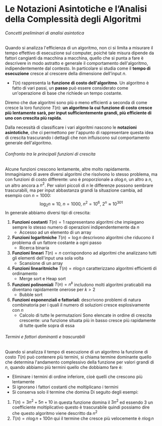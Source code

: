# Le Notazioni Asintotiche e l’Analisi della Complessità degli Algoritmi

###### Concetti preliminari di analisi asintotica
Quando si analizza l'efficienza di un algoritmo, non ci si limita a misurare il tempo effettivo di esecuzione sul computer, poiché tale misura dipende da fattori cangianti da macchina a macchina, quello che si punta a fare è descrivere in modo astratto e generale il comportamento dell'algoritmo, indipendentemente dal contesto. In particolare si studia come il **tempo di esecuzione** cresce al crescere della dimensione dell'input $n$. 
- $T(n)$ rappresenta la **funzione di costo dell'algoritmo**. 
Un algoritmo è fatto di vari passi, un **passo** può essere considerato come un'operazione di base che richiede un tempo costante.

Diremo che due algoritmi sono più o meno efficienti a seconda di come cresce la loro funzione $T(n)$: **un algoritmo la cui funzione di costo cresce più lentamente sarà, per input sufficientemente grandi, più efficiente di uno con crescita più rapida**. 

Dalla necessità di classificare i vari algoritmi nascono le **notazioni asintotiche**, che ci permettono per l'appunto di rappresentare questa idea di crescita trascurando i dettagli che non influiscono sul comportamento generale dell'algoritmo. 


###### Confronto tra le principali funzioni di crescita
Alcune funzioni crescono lentamente, altre molto rapidamente. Immaginiamo di avere diversi algoritmi che risolvono lo stesso problema, ma con funzioni di costo differente: uno è proporzionale a $a \log n$, un altro a $n$, un altro ancora a $n^2$. Per valori piccoli di $n$ le differenze possono sembrare trascurabili, ma per input abbastanza grandi la situazione cambia, ad esempio con $n=1000$: $$\log_2 n ≈ 10,\ n = 1000,\ n^2 = 10^6, \ 2^n ≈ 10^{301}$$
In generale abbiamo diversi tipi di crescita:
1. **Funzioni costanti** $T(n) = 1$ rappresentano algoritmi che impiegano sempre lo stesso numero di operazioni indipendentemente da $n$
	- Accesso ad un elemento di un array
2. **Funzioni logaritmiche** $T(n) = \log n$ descrivono algoritmi che riducono il problema di un fattore costante a ogni passo
	- Ricerca binaria
3. **Funzioni lineari** $T(n) = n$ corrispondono ad algoritmi che analizzano tutti gli elementi dell'input una sola volta
	- Scansione di un array
4. **Funzioni linearitmiche** $T(n) = n \log n$ caratterizzano algoritmi efficienti di ordinamento 
	- Merge sort e Heap sort
5. **Funzioni polinomiali** $T(n) = n^k$ includono molti algoritmi praticabili ma diventano rapidamente onerose per $k>2$
	- Bubble sort
6. **Funzioni esponenziali e fattoriali**: descrivono problemi di natura combinatoria per i quali il numero di soluzioni cresce esplosivamente con $n$
	- Calcolo di tutte le permutazioni
Sono elencate in ordine di crescita crescente: una funzione situata più in basso cresce più rapidamente di tutte quelle sopra di essa

###### Termini e fattori dominanti e trascurabili
Quando si analizza il tempo di esecuzione di un algoritmo la funzione di costo $T(n)$ può contenere più termini, si chiama termine dominante quello che determina l'andamento complessivo della funzione per valori grandi di $n$, quando abbiamo più termini quello che dobbiamo fare è:
- Eliminare i termini di ordine inferiore, cioè quelli che crescono più lentamente
- Si ignorano i fattori costanti che moltiplicano i termini
- Si conserva solo il termine che domina
Di seguito degli esempi:
1. $T(n) = 3n^2 + 5n + 10$ in questa funzione domina il $3n^2$ ed essendo $3$ un coefficiente moltiplicativo questo è trascurabile quindi possiamo dire che questo algoritmo viene descritto da $n^2$
2. $T (n) = n \log n + 100n$ qui il termine che cresce più velocemente è $n \log n$